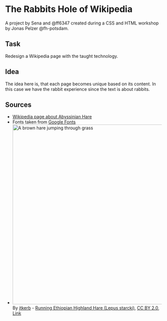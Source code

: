 # The Rabbits Hole of Wikipedia

A project by Sena and @ff6347 created during a CSS and HTML workshop by Jonas Pelzer @fh-potsdam.

## Task

Redesign a Wikipedia page with the taught technology.

## Idea

The idea here is, that each page becomes unique based on its content. In this case we have the rabbit experience since the text is about rabbits.

## Sources

- [Wikipedia page about Abyssinian Hare](https://en.wikipedia.org/wiki/Abyssinian_Hare)
- Fonts taken from [Google Fonts](https://fonts.google.com/)
- <a href="https://commons.wikimedia.org/wiki/File:Abyssinian_Hare_(Lepus_habessinicus)_running.jpg#/media/File:Abyssinian_Hare_(Lepus_habessinicus)_running.jpg"><img src="https://upload.wikimedia.org/wikipedia/commons/0/0c/Abyssinian_Hare_%28Lepus_habessinicus%29_running.jpg" alt="A brown hare jumping through grass" height="576" width="1024"></a><br>By <a rel="nofollow" class="external text" href="https://www.flickr.com/people/28986636@N08">jtkerb</a> - <a rel="nofollow" class="external text" href="https://www.flickr.com/photos/28986636@N08/3082977550/">Running Ethiopian Highland Hare (Lepus starcki)</a>, <a href="https://creativecommons.org/licenses/by/2.0" title="Creative Commons Attribution 2.0">CC BY 2.0</a>, <a href="https://commons.wikimedia.org/w/index.php?curid=5947177">Link</a>
